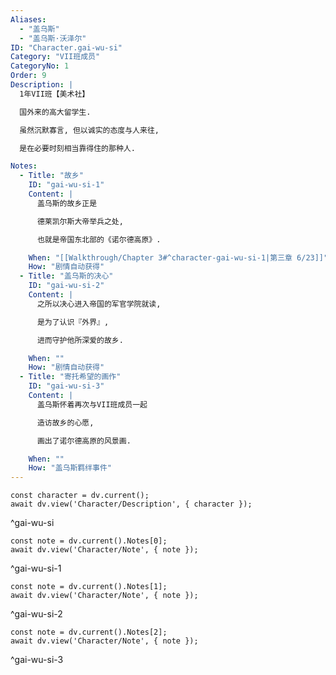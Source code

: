 ```yaml
---
Aliases:
  - "盖乌斯"
  - "盖乌斯·沃泽尔"
ID: "Character.gai-wu-si"
Category: "VII班成员"
CategoryNo: 1
Order: 9
Description: |
  1年VII班【美术社】

  国外来的高大留学生.

  虽然沉默寡言, 但以诚实的态度与人来往,

  是在必要时刻相当靠得住的那种人.

Notes:
  - Title: "故乡"
    ID: "gai-wu-si-1"
    Content: |
      盖乌斯的故乡正是

      德莱凯尔斯大帝举兵之处,

      也就是帝国东北部的《诺尔德高原》.

    When: "[[Walkthrough/Chapter 3#^character-gai-wu-si-1|第三章 6/23]]"
    How: "剧情自动获得"
  - Title: "盖乌斯的决心"
    ID: "gai-wu-si-2"
    Content: |
      之所以决心进入帝国的军官学院就读,

      是为了认识『外界』,

      进而守护他所深爱的故乡.

    When: ""
    How: "剧情自动获得"
  - Title: "寄托希望的画作"
    ID: "gai-wu-si-3"
    Content: |
      盖乌斯怀着再次与VII班成员一起

      造访故乡的心愿,

      画出了诺尔德高原的风景画.

    When: ""
    How: "盖乌斯羁绊事件"
---
```

```dataviewjs
const character = dv.current();
await dv.view('Character/Description', { character });
```
^gai-wu-si

```dataviewjs
const note = dv.current().Notes[0];
await dv.view('Character/Note', { note });
```
^gai-wu-si-1

```dataviewjs
const note = dv.current().Notes[1];
await dv.view('Character/Note', { note });
```
^gai-wu-si-2

```dataviewjs
const note = dv.current().Notes[2];
await dv.view('Character/Note', { note });
```
^gai-wu-si-3